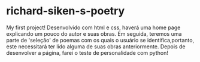 # richard-siken-s-poetry
My first project! Desenvolvido com html e css, haverá uma home page explicando um pouco do autor e suas obras. Em seguida, teremos uma parte de 'seleção' de poemas com os quais o usuário se identifica,portanto, este necessitará ter lido alguma de suas obras anteriormente. Depois de desenvolver a página, farei o teste de personalidade com python! 
